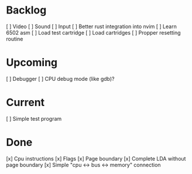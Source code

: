 # Backlog
[ ] Video
[ ] Sound
[ ] Input
[ ] Better rust integration into nvim
[ ] Learn 6502 asm
[ ] Load test cartridge
[ ] Load cartridges
[ ] Propper resetting routine

# Upcoming
[ ] Debugger
[ ] CPU debug mode (like gdb)?

# Current
[ ] Simple test program

# Done
[x] Cpu instructions
[x] Flags
[x] Page boundary
[x] Complete LDA without page boundary
[x] Simple "cpu <-> bus <-> memory" connection
